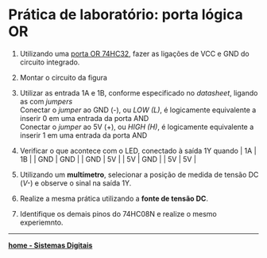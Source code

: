 # Prática de laboratório: porta lógica OR

1. Utilizando uma [porta OR 74HC32](https://claytonjasilva.github.io/sisdig_aulas/SN74HC32N_Texas.pdf), fazer as ligações de VCC e GND do circuito integrado.
2. Montar o circuito da figura  

3. Utilizar as entrada 1A e 1B, conforme especificado no *datasheet*, ligando as com *jumpers*  
Conectar o *jumper* ao GND (-), ou *LOW (L)*, é logicamente equivalente a inserir 0 em uma entrada da porta AND  
Conectar o *jumper* ao 5V (+), ou *HIGH (H)*, é logicamente equivalente a inserir 1 em uma entrada da porta AND
4. Verificar o que acontece com o LED, conectado à saída 1Y quando
| 1A | 1B |
| GND | GND |
| GND | 5V |
| 5V | GND |
| 5V | 5V |
5. Utilizando um **multímetro**, selecionar a posição de medida de tensão DC (*V-*) e observe o sinal na saída 1Y.
6. Realize a mesma prática utilizando a **fonte de tensão DC**.
7. Identifique os demais pinos do 74HC08N e realize o mesmo experiemnto. 

 ___
 **[home - Sistemas Digitais](https://claytonjasilva.github.io/sisdig_aulas.html)**
